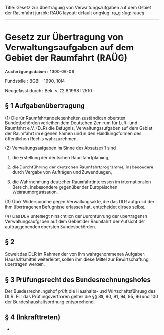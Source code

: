 Title: Gesetz zur Übertragung von Verwaltungsaufgaben auf dem Gebiet der Raumfahrt
jurabk: RAÜG
layout: default
origslug: ra_g
slug: raueg

---

# Gesetz zur Übertragung von Verwaltungsaufgaben auf dem Gebiet der Raumfahrt (RAÜG)

Ausfertigungsdatum
:   1990-06-08

Fundstelle
:   BGBl I: 1990, 1014

Neugefasst durch
:   Bek. v. 22.8.1998 I 2510


## § 1 Aufgabenübertragung

(1) Die für Raumfahrtangelegenheiten zuständigen obersten
Bundesbehörden verleihen dem Deutschen Zentrum für Luft- und Raumfahrt
e.V. (DLR) die Befugnis, Verwaltungsaufgaben auf dem Gebiet der
Raumfahrt im eigenen Namen und in den Handlungsformen des öffentlichen
Rechts wahrzunehmen.

(2) Verwaltungsaufgaben im Sinne des Absatzes 1 sind

1.  die Erstellung der deutschen Raumfahrtplanung,


2.  die Durchführung der deutschen Raumfahrtprogramme, insbesondere durch
    Vergabe von Aufträgen und Zuwendungen,


3.  die Wahrnehmung deutscher Raumfahrtinteressen im internationalen
    Bereich, insbesondere gegenüber der Europäischen Weltraumorganisation.




(3) Über Widersprüche gegen Verwaltungsakte, die das DLR aufgrund der
ihm übertragenen Befugnisse erlassen hat, entscheidet dieses selbst.

(4) Das DLR unterliegt hinsichtlich der Durchführung der übertragenen
Verwaltungsaufgaben auf dem Gebiet der Raumfahrt der Aufsicht der
auftraggebenden obersten Bundesbehörden.


## § 2

Soweit das DLR im Rahmen der von ihm wahrgenommenen Aufgaben
Haushaltsmittel weiterleitet, sollen ihm diese Mittel zur
Bewirtschaftung übertragen werden.


## § 3 Prüfungsrecht des Bundesrechnungshofes

Der Bundesrechnungshof prüft die Haushalts- und Wirtschaftsführung des
DLR. Für das Prüfungsverfahren gelten die §§ 89, 90, 91, 94, 95, 96
und 100 der Bundeshaushaltsordnung entsprechend.


## § 4 (Inkrafttreten)

-

